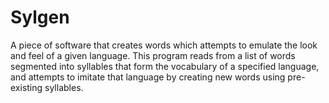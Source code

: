 # Sylgen
A piece of software that creates words which attempts to emulate the look and feel of a given language.
This program reads from a list of words segmented into syllables that form the vocabulary of a specified language, and attempts to imitate that language by creating new words using pre-existing syllables.
